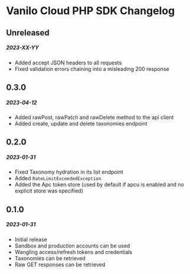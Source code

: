 # Vanilo Cloud PHP SDK Changelog

## Unreleased
##### 2023-XX-YY

- Added accept JSON headers to all requests
- Fixed validation errors chaining into a misleading 200 response

## 0.3.0
##### 2023-04-12

- Added rawPost, rawPatch and rawDelete method to the api client
- Added create, update and delete taxonomies endpoint

## 0.2.0
##### 2023-01-31

- Fixed Taxonomy hydration in its list endpoint
- Added `RateLimitExceededException`
- Added the Apc token store (used by default if apcu is enabled and no explicit store was specified)

## 0.1.0
##### 2023-01-31

- Initial release
- Sandbox and production accounts can be used
- Wangling access/refresh tokens and credentials
- Taxonomies can be retrieved
- Raw GET responses can be retrieved
